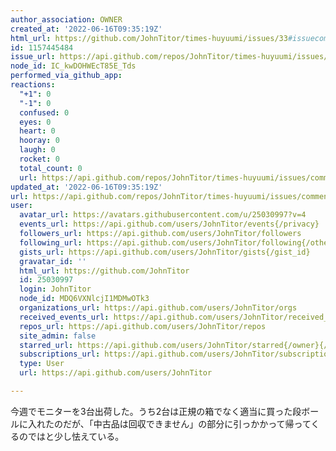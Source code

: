 ```yaml
---
author_association: OWNER
created_at: '2022-06-16T09:35:19Z'
html_url: https://github.com/JohnTitor/times-huyuumi/issues/33#issuecomment-1157445484
id: 1157445484
issue_url: https://api.github.com/repos/JohnTitor/times-huyuumi/issues/33
node_id: IC_kwDOHWEcT85E_Tds
performed_via_github_app: 
reactions:
  "+1": 0
  "-1": 0
  confused: 0
  eyes: 0
  heart: 0
  hooray: 0
  laugh: 0
  rocket: 0
  total_count: 0
  url: https://api.github.com/repos/JohnTitor/times-huyuumi/issues/comments/1157445484/reactions
updated_at: '2022-06-16T09:35:19Z'
url: https://api.github.com/repos/JohnTitor/times-huyuumi/issues/comments/1157445484
user:
  avatar_url: https://avatars.githubusercontent.com/u/25030997?v=4
  events_url: https://api.github.com/users/JohnTitor/events{/privacy}
  followers_url: https://api.github.com/users/JohnTitor/followers
  following_url: https://api.github.com/users/JohnTitor/following{/other_user}
  gists_url: https://api.github.com/users/JohnTitor/gists{/gist_id}
  gravatar_id: ''
  html_url: https://github.com/JohnTitor
  id: 25030997
  login: JohnTitor
  node_id: MDQ6VXNlcjI1MDMwOTk3
  organizations_url: https://api.github.com/users/JohnTitor/orgs
  received_events_url: https://api.github.com/users/JohnTitor/received_events
  repos_url: https://api.github.com/users/JohnTitor/repos
  site_admin: false
  starred_url: https://api.github.com/users/JohnTitor/starred{/owner}{/repo}
  subscriptions_url: https://api.github.com/users/JohnTitor/subscriptions
  type: User
  url: https://api.github.com/users/JohnTitor

---
```

今週でモニターを3台出荷した。うち2台は正規の箱でなく適当に買った段ボールに入れたのだが、「中古品は回収できません」の部分に引っかかって帰ってくるのではと少し怯えている。